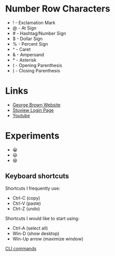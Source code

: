 # Number Row Characters

* ! - Exclamation Mark
* @ - At Sign
* \# - Hashtag/Number Sign
* $ - Dollar Sign
* % - Percent Sign
* ^ - Caret
* & - Ampersand
* \* - Asterisk
* ( - Opening Parenthesis
* ) - Closing Parenthesis

# Links

* [George Brown Website](https://www.georgebrown.ca)
* [Stuview Login Page](https://www.stuview.georgebrown.ca)
* [Youtube](https://www.youtube.com)

# Experiments

* 😀
* 😃
* 😆

## Keyboard shortcuts
Shortcuts I frequently use: 
- Ctrl-C (copy)
- Ctrl-V (paste)
- Ctrl-Z (undo)

Shortcuts I would like to start using:
- Ctrl-A (select all)
- Win-D (show desktop)
- Win-Up arrow (maximize window)

[CLI commands](Docs/cli.md)